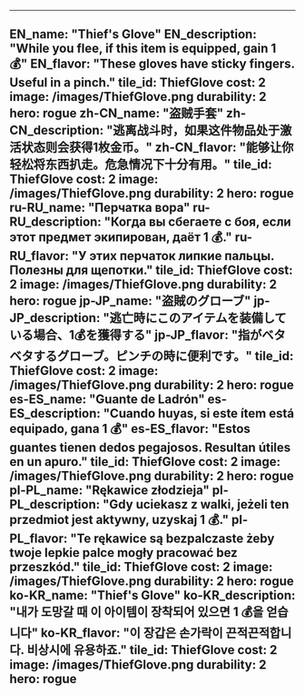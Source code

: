 ---

EN_name: "Thief's Glove"
EN_description: "While you flee, if this item is equipped, gain 1 💰"
EN_flavor: "These gloves have sticky fingers. Useful in a pinch."
tile_id: ThiefGlove
cost: 2
image: /images/ThiefGlove.png
durability: 2
hero: rogue
zh-CN_name: "盗贼手套"
zh-CN_description: "逃离战斗时，如果这件物品处于激活状态则会获得1枚金币。"
zh-CN_flavor: "能够让你轻松将东西扒走。危急情况下十分有用。"
tile_id: ThiefGlove
cost: 2
image: /images/ThiefGlove.png
durability: 2
hero: rogue
ru-RU_name: "Перчатка вора"
ru-RU_description: "Когда вы сбегаете с боя, если этот предмет экипирован, даёт 1 💰."
ru-RU_flavor: "У этих перчаток липкие пальцы. Полезны для щепотки."
tile_id: ThiefGlove
cost: 2
image: /images/ThiefGlove.png
durability: 2
hero: rogue
jp-JP_name: "盗賊のグローブ"
jp-JP_description: "逃亡時にこのアイテムを装備している場合、1💰を獲得する"
jp-JP_flavor: "指がベタベタするグローブ。ピンチの時に便利です。"
tile_id: ThiefGlove
cost: 2
image: /images/ThiefGlove.png
durability: 2
hero: rogue
es-ES_name: "Guante de Ladrón"
es-ES_description: "Cuando huyas, si este ítem está equipado, gana 1 💰"
es-ES_flavor: "Estos guantes tienen dedos pegajosos. Resultan útiles en un apuro."
tile_id: ThiefGlove
cost: 2
image: /images/ThiefGlove.png
durability: 2
hero: rogue
pl-PL_name: "Rękawice złodzieja"
pl-PL_description: "Gdy uciekasz z walki, jeżeli ten przedmiot jest aktywny, uzyskaj 1 💰."
pl-PL_flavor: "Te rękawice są bezpalczaste żeby twoje lepkie palce mogły pracować bez przeszkód."
tile_id: ThiefGlove
cost: 2
image: /images/ThiefGlove.png
durability: 2
hero: rogue
ko-KR_name: "Thief's Glove"
ko-KR_description: "내가 도망갈 때 이 아이템이 장착되어 있으면 1 💰을 얻습니다"
ko-KR_flavor: "이 장갑은 손가락이 끈적끈적합니다. 비상시에 유용하죠."
tile_id: ThiefGlove
cost: 2
image: /images/ThiefGlove.png
durability: 2
hero: rogue
---